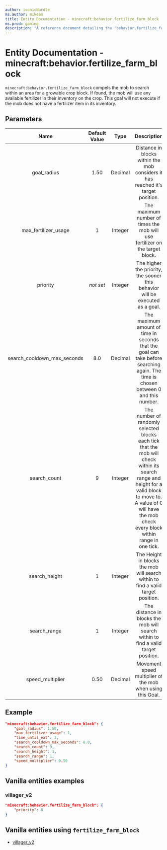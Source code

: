 ```yaml
---
author: iconicNurdle
ms.author: mikeam
title: Entity Documentation - minecraft:behavior.fertilize_farm_block
ms.prod: gaming
description: "A reference document detailing the 'behavior.fertilize_farm_block' entity goal"
---
```


# Entity Documentation - minecraft:behavior.fertilize_farm_block

`minecraft:behavior.fertilize_farm_block` compels the mob to search within an area for a growable crop block. If found, the mob will use any available fertilizer in their inventory on the crop. This goal will not execute if the mob does not have a fertilizer item in its inventory.

## Parameters

| Name| Default Value| Type| Description |
|:-----------:|:-----------:|:-----------:|:-----------:|
| goal_radius| 1.50| Decimal| Distance in blocks within the mob considers it has reached it's target position.  |
| max_fertilizer_usage| 1| Integer| The maximum number of times the mob will use fertilizer on the target block. |
|priority|*not set*|Integer|The higher the priority, the sooner this behavior will be executed as a goal.|
| search_cooldown_max_seconds| 8.0| Decimal| The maximum amount of time in seconds that the goal can take before searching again. The time is chosen between 0 and this number. |
| search_count| 9| Integer| The number of randomly selected blocks each tick that the mob will check within its search range and height for a valid block to move to. A value of 0 will have the mob check every block within range in one tick. |
| search_height| 1| Integer| The Height in blocks the mob will search within to find a valid target position. |
| search_range| 1| Integer| The distance in blocks the mob will search within to find a valid target position. |
| speed_multiplier| 0.50| Decimal| Movement speed multiplier of the mob when using this Goal. |

## Example

```json
"minecraft:behavior.fertilize_farm_block": {
    "goal_radius": 1.50,
    "max_fertilizer_usage": 1,
    "time_until_eat": 3,
    "search_cooldown_max_seconds": 8.0,
    "search_count": 9,
    "search_height": 1,
    "search_range": 1,
    "speed_multiplier": 0.50
}
```

## Vanilla entities examples

### villager_v2

```json
"minecraft:behavior.fertilize_farm_block": {
    "priority": 8
}
```

## Vanilla entities using `fertilize_farm_block`

- [villager_v2](../../../../Source/VanillaBehaviorPack_Snippets/entities/sheep.md)
